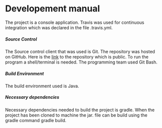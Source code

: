 # Developement manual

The project is a console application.
Travis was used for continuous integration which was declared in the file .travis.yml.

##### Source Control
The Source control client that was used is Git. 
The repository was hosted on GitHub. 
Here is the [link](https://github.com/Utrasarvikingarnir/tictac) to the repository which is public.
To run the program a shell/terminal is needed. The programming team used Git Bash.
##### Build Environment
The build environment used is Java.
##### Necessary dependencies
Necessary dependencies needed to build the project is gradle.
When the project has been cloned to machine the jar. file can be build using the gradle command gradle build. 




